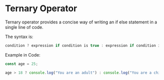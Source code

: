 # Ternary Operator

Ternary operator provides a concise way of writing an if else statement in a single line of code.

The syntax is:

```js
condition ? expression if condition is true : expression if condition is false
```

Example in Code:

```js
const age = 25;

age > 18 ? console.log("You are an adult") : console.log("You are a child");
```
